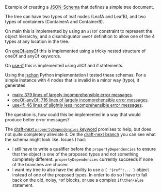 Example of creating a [JSON-Schema](https://json-schema.org) that defines a simple tree document. 

The tree can have two types of leaf nodes (LeafA and LeafB), and two types of containers 
(ContainerA and ContainerB).

On main this is implemented by using an `allOf` constraint to represent the object hierarchy, and a
disambiguator `oneOf` definition to allow one of the 4 types at any location in the tree. 

On [oneOf-anyOf](https://github.com/phxnsharp/json-schema-tree/tree/oneOf-anyOf) this is implemented
using a tricky nested structure of oneOf and anyOf keywords.

On [use-if](https://github.com/phxnsharp/json-schema-tree/tree/use-if) this is implemented 
using allOf and if statements. 

Using the [jschon](https://github.com/marksparkza/jschon) Python implementation I tested these
schemas. For a simple instance with 4 nodes that is invalid in a minor way (typo), it generates


- [main: 379 lines of largely incomprehensible error messages](https://github.com/phxnsharp/json-schema-tree/blob/main/result.err). 
- [oneOf-anyOf: 716 lines of largely incomprehensible error messages](https://github.com/phxnsharp/json-schema-tree/blob/oneOf-anyOf/result.err). 
- [use-if: 46 lines of slightly less incomprehensible error messages](https://github.com/phxnsharp/json-schema-tree/blob/use-if/result.err). 

The question is, how could this be implemented in a way that would produce better error
messages?

The [draft-next `propertyDependencies` keyword](https://github.com/orgs/json-schema-org/discussions/202) promises to help,
but does not quite completely alleviate it. On the [draft-next branch](https://github.com/phxnsharp/json-schema-tree/tree/draft-next)
you can see what the schema might look like. Issues I had:
 - I still have to write a qualifier before the `propertyDependencies` to ensure that the object is one of the proposed types and not 
   something completely different. `propertyDependencies` currently succeeds if none of the branches are chosen.
 - I want my tree to also have the ability to use a `{ "$ref":... }` object instead of one of the proposed types. In order to do
   so I have to fall back on the old, noisy, `*Of` blocks, or use a complex `if\then\else` statement.
